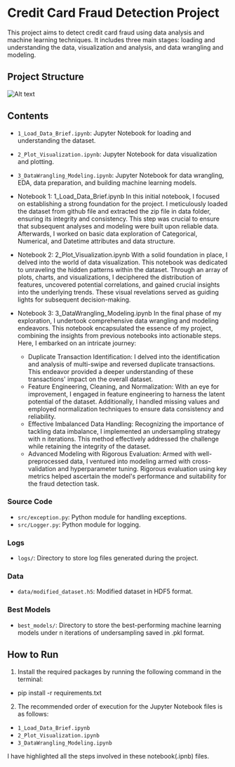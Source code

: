 # Credit Card Fraud Detection Project

This project aims to detect credit card fraud using data analysis and machine learning techniques. It includes three main stages: loading and understanding the data, visualization and analysis, and data wrangling and modeling.

## Project Structure
![Alt text](Documents/Dir_Structure.png)

## Contents

- `1_Load_Data_Brief.ipynb`: Jupyter Notebook for loading and understanding the dataset.
- `2_Plot_Visualization.ipynb`: Jupyter Notebook for data visualization and plotting.
- `3_DataWrangling_Modeling.ipynb`: Jupyter Notebook for data wrangling, EDA, data preparation, and building machine learning models.

- Notebook 1: 1_Load_Data_Brief.ipynb
In this initial notebook, I focused on establishing a strong foundation for the project. I meticulously loaded the dataset from github file and extracted the zip file in data folder, ensuring its integrity and consistency. This step was crucial to ensure that subsequent analyses and modeling were built upon reliable data. Afterwards, I worked on basic data exploration of Categorical, Numerical, and Datetime attributes and data structure.

- Notebook 2: 2_Plot_Visualization.ipynb
With a solid foundation in place, I delved into the world of data visualization. This notebook was dedicated to unraveling the hidden patterns within the dataset. Through an array of plots, charts, and visualizations, I deciphered the distribution of features, uncovered potential correlations, and gained crucial insights into the underlying trends. These visual revelations served as guiding lights for subsequent decision-making.

- Notebook 3: 3_DataWrangling_Modeling.ipynb
In the final phase of my exploration, I undertook comprehensive data wrangling and modeling endeavors. This notebook encapsulated the essence of my project, combining the insights from previous notebooks into actionable steps. Here, I embarked on an intricate journey: 
    - Duplicate Transaction Identification: I delved into the identification and analysis of multi-swipe and reversed duplicate transactions. This endeavor provided a deeper understanding of these transactions' impact on the overall dataset. 
    - Feature Engineering, Cleaning, and Normalization: With an eye for improvement, I engaged in feature engineering to harness the latent potential of the dataset. Additionally, I handled missing values and employed normalization techniques to ensure data consistency and reliability.
    - Effective Imbalanced Data Handling: Recognizing the importance of tackling data imbalance, I implemented an undersampling strategy with n iterations. This method effectively addressed the challenge while retaining the integrity of the dataset.
    - Advanced Modeling with Rigorous Evaluation: Armed with well-preprocessed data, I ventured into modeling armed with cross-validation and hyperparameter tuning. Rigorous evaluation using key metrics helped ascertain the model's performance and suitability for the fraud detection task.

### Source Code

- `src/exception.py`: Python module for handling exceptions.
- `src/Logger.py`: Python module for logging.

### Logs

- `logs/`: Directory to store log files generated during the project.

### Data

- `data/modified_dataset.h5`: Modified dataset in HDF5 format.

### Best Models

- `best_models/`: Directory to store the best-performing machine learning models under n iterations of undersampling saved in .pkl format.

## How to Run

1. Install the required packages by running the following command in the terminal:
   
- pip install -r requirements.txt

2. The recommended order of execution for the Jupyter Notebook files is as follows:
- `1_Load_Data_Brief.ipynb`
- `2_Plot_Visualization.ipynb`
- `3_DataWrangling_Modeling.ipynb`

I have highlighted all the steps involved in these notebook(.ipnb) files. 
